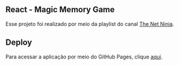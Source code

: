 ## React - Magic Memory Game

Esse projeto foi realizado por meio da playlist do canal [The Net Ninja](https://www.youtube.com/c/TheNetNinja).

## Deploy

Para acessar a aplicação por meio do GitHub Pages, clique [aqui](https://falcowoski.github.io/React-Magic-Memory/).


